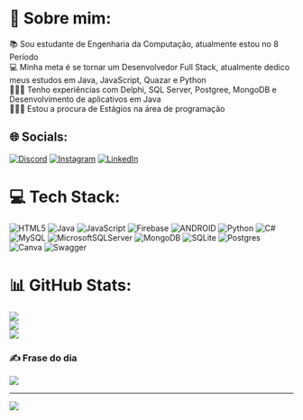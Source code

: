 # 💫 Sobre mim:
📚 Sou estudante de Engenharia da Computação, atualmente estou no 8 Período<br>💻 Minha meta é se tornar um Desenvolvedor Full Stack, atualmente dedico meus estudos em Java, JavaScript, Quazar e Python<br>👨🏻‍🏫 Tenho experiências com Delphi, SQL Server, Postgree, MongoDB e Desenvolvimento de aplicativos em Java<br>👨🏻‍💻 Estou a procura de Estágios na área de programação


## 🌐 Socials:
[![Discord](https://img.shields.io/badge/Discord-%237289DA.svg?logo=discord&logoColor=white)](https://discord.gg/https://discord.gg/R3UFn5dn) [![Instagram](https://img.shields.io/badge/Instagram-%23E4405F.svg?logo=Instagram&logoColor=white)](https://instagram.com/https://www.instagram.com/lelis_ft/) [![LinkedIn](https://img.shields.io/badge/LinkedIn-%230077B5.svg?logo=linkedin&logoColor=white)](https://linkedin.com/in/www.linkedin.com/in/thiago-lelis-a2585b186) 

# 💻 Tech Stack:
![HTML5](https://img.shields.io/badge/html5-%23E34F26.svg?style=flat&logo=html5&logoColor=white) ![Java](https://img.shields.io/badge/java-%23ED8B00.svg?style=flat&logo=java&logoColor=white) ![JavaScript](https://img.shields.io/badge/javascript-%23323330.svg?style=flat&logo=javascript&logoColor=%23F7DF1E) ![Firebase](https://img.shields.io/badge/firebase-%23039BE5.svg?style=flat&logo=firebase) ![ANDROID](https://img.shields.io/badge/android-%2320232a.svg?style=flat&logo=android&logoColor=%a4c639) ![Python](https://img.shields.io/badge/python-3670A0?style=flat&logo=python&logoColor=ffdd54) ![C#](https://img.shields.io/badge/c%23-%23239120.svg?style=flat&logo=c-sharp&logoColor=white) ![MySQL](https://img.shields.io/badge/mysql-%2300f.svg?style=flat&logo=mysql&logoColor=white) ![MicrosoftSQLServer](https://img.shields.io/badge/Microsoft%20SQL%20Sever-CC2927?style=flat&logo=microsoft%20sql%20server&logoColor=white) ![MongoDB](https://img.shields.io/badge/MongoDB-%234ea94b.svg?style=flat&logo=mongodb&logoColor=white) ![SQLite](https://img.shields.io/badge/sqlite-%2307405e.svg?style=flat&logo=sqlite&logoColor=white) ![Postgres](https://img.shields.io/badge/postgres-%23316192.svg?style=flat&logo=postgresql&logoColor=white) ![Canva](https://img.shields.io/badge/Canva-%2300C4CC.svg?style=flat&logo=Canva&logoColor=white) ![Swagger](https://img.shields.io/badge/-Swagger-%23Clojure?style=flat&logo=swagger&logoColor=white)
# 📊 GitHub Stats:
![](https://github-readme-stats.vercel.app/api?username=Lelisft&theme=dark&hide_border=true&include_all_commits=true&count_private=true)<br/>
![](https://github-readme-streak-stats.herokuapp.com/?user=Lelisft&theme=dark&hide_border=true)<br/>
![](https://github-readme-stats.vercel.app/api/top-langs/?username=Lelisft&theme=dark&hide_border=true&include_all_commits=true&count_private=true&layout=compact)

### ✍️ Frase do dia
![](https://quotes-github-readme.vercel.app/api?type=horizontal&theme=dark)

---
[![](https://visitcount.itsvg.in/api?id=Lelisft&icon=5&color=12)](https://visitcount.itsvg.in)

<!-- Proudly created with GPRM ( https://gprm.itsvg.in ) -->
